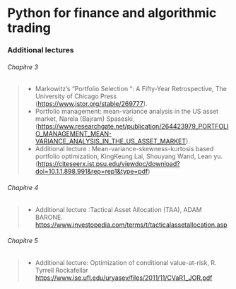 # Python for finance and algorithmic trading 






### Additional lectures
###### Chapitre 3
> * Markowitz’s “Portfolio Selection “: A Fifty-Year Retrospective, The University of Chicago Press (https://www.jstor.org/stable/269777).
> * Portfolio management: mean-variance analysis in the US asset market, Narela (Bajram) Spaseski, (https://www.researchgate.net/publication/264423979_PORTFOLIO_MANAGEMENT_MEAN-VARIANCE_ANALYSIS_IN_THE_US_ASSET_MARKET).
> *   Additional lecture : Mean-variance-skewness-kurtosis based portfolio optimization, KingKeung Lai, Shouyang Wand, Lean yu. (https://citeseerx.ist.psu.edu/viewdoc/download?doi=10.1.1.898.991&rep=rep1&type=pdf)

###### Chapitre 4
> * Additional lecture :Tactical Asset Allocation (TAA),  ADAM BARONE. https://www.investopedia.com/terms/t/tacticalassetallocation.asp

###### Chapitre 5
> * Additional lecture: Optimization of conditional value-at-risk, R. Tyrrell Rockafellar https://www.ise.ufl.edu/uryasev/files/2011/11/CVaR1_JOR.pdf
